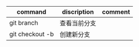 | command | discription | comment|
|------|----------|---------|
| git branch | 查看当前分支
| git checkout -b <branch-name> |创建新分支|
	
